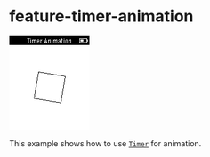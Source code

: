 # feature-timer-animation

![screenshot](feature-timer-animation-screenshot.png)

This example shows how to use [`Timer`](https://developer.getpebble.com/docs/c/group___timer.html) for animation.

